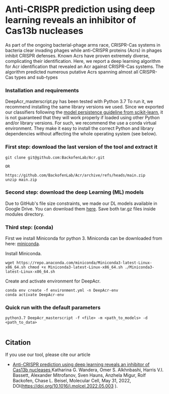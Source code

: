 # Anti-CRISPR prediction using deep learning reveals an inhibitor of Cas13b nucleases

As part of the ongoing bacterial-phage arms race, CRISPR-Cas systems in bacteria clear invading phages while anti-CRISPR proteins (Acrs) in phages inhibit CRISPR defenses. Known Acrs have proven extremely diverse, complicating their identification. Here, we report a deep learning algorithm for Acr identification that revealed an Acr against  CRISPR-Cas systems. The algorithm predicted numerous putative Acrs spanning almost all CRISPR-Cas types and sub-types

### Installation and requirements

DeepAcr_masterscript.py has been tested with Python 3.7 To run it, we recommend installing the same library versions we used. Since we exported our classifiers following the [model persistence guideline from scikit-learn](https://scikit-learn.org/stable/modules/model_persistence.html), it is not guaranteed that they will work properly if loaded using other Python and/or library versions. For such, we recommend the use a conda virtual environment. They make it easy to install the correct Python and library dependencies without affecting the whole operating system (see below).



### First step: download the last version of the tool and extract it


```
git clone git@github.com:BackofenLab/Acr.git

OR 

https://github.com/BackofenLab/Acr/archive/refs/heads/main.zip
unzip main.zip

```

### Second step: download the deep Learning (ML) models

Due to GitHub's file size constraints, we made our DL models available in Google Drive. You can download them  [here](https://drive.google.com/drive/folders/10JgxPI-Z4DOMUTycrZM0_dYb_iP1yJES?usp=sharing). Save both tar.gz files inside modules directory.


### Third step: (conda)

First we install Miniconda for python 3.
Miniconda can be downloaded from here: [miniconda](https://docs.conda.io/en/latest/miniconda.html).

Install Miniconda.

``
wget https://repo.anaconda.com/miniconda/Miniconda3-latest-Linux-x86_64.sh
chmod +x Miniconda3-latest-Linux-x86_64.sh
./Miniconda3-latest-Linux-x86_64.sh
``

Create and activate environment for DeepAcr.

```
conda env create -f environment.yml -n DeepAcr-env
conda activate DeepAcr-env
```
### Quick run with the default parameters

```
python3.7 DeepAcr_masterscript -f <file> -m <path_to_models> -d <path_to_data>
 

```
## Citation
If you use our tool, please cite our article
- [Anti-CRISPR prediction using deep learning reveals an inhibitor of Cas13b nucleases ](https://www.cell.com/molecular-cell/fulltext/S1097-2765(22)00437-3)
  Katharina G. Wandera, Omer S. Alkhnbashi, Harris V.I. Bassett, Alexander Mitrofanov, Sven Hauns, Anzhela Migur, Rolf Backofen, Chase L. Beisel, 
  Molecular Cell, May 31, 2022, DOI(https://doi.org/10.1016/j.molcel.2022.05.003 ).
